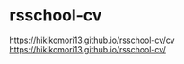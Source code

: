 # rsschool-cv

https://hikikomori13.github.io/rsschool-cv/cv
https://hikikomori13.github.io/rsschool-cv/
